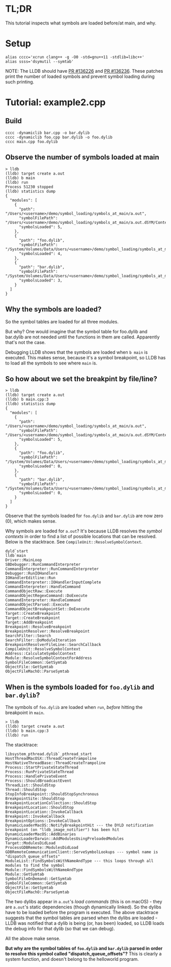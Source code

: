 # TL;DR

This tutorial inspects what symbols are loaded before/at main, and why.


# Setup

```
alias cccc='xcrun clang++ -g -O0 -std=gnu++11 -stdlib=libc++'
alias ssss='dsymutil --symtab'
```

NOTE: The LLDB should have [PR #136226](https://github.com/llvm/llvm-project/pull/136226/) and [PR #136236](https://github.com/llvm/llvm-project/pull/136236).
These patches print the number of loaded symbols and prevent symbol loading during such printing.


# Tutorial: example2.cpp

## Build

```
cccc -dynamiclib bar.cpp -o bar.dylib
cccc -dynamiclib foo.cpp bar.dylib -o foo.dylib
cccc main.cpp foo.dylib
```


## Observe the number of symbols loaded at main

```
> lldb
(lldb) target create a.out
(lldb) b main
(lldb) run
Process 51230 stopped
(lldb) statistics dump
{
  "modules": [
    {
      "path": "/Users/<username>/demo/symbol_loading/symbols_at_main/a.out",
      "symbolFilePath": "/Users/<username>/demo/symbol_loading/symbols_at_main/a.out.dSYM/Contents/Resources/DWARF/a.out",
      "symbolsLoaded": 5,
    },
    {
      "path": "foo.dylib",
      "symbolFilePath": "/System/Volumes/Data/Users/<username>/demo/symbol_loading/symbols_at_main/foo.dylib.dSYM/Contents/Resources/DWARF/foo.dylib",
      "symbolsLoaded": 4,
    },
    {
      "path": "bar.dylib",
      "symbolFilePath": "/System/Volumes/Data/Users/<username>/demo/symbol_loading/symbols_at_main/bar.dylib.dSYM/Contents/Resources/DWARF/bar.dylib",
      "symbolsLoaded": 3,
    }
  ]
}
```

## Why the symbols are loaded?

So the symbol tables are loaded for all three modules.

But why? One would imagine that the symbol table for foo.dylib and bar.dylib are not needed until the functions in them are called. Apparently that's not the case.

Debugging LLDB shows that the symbols are loaded when `b main` is executed.
This makes sense, because it's a symbol breakpoint, so LLDB has to load all the symbols to see where `main` is.


## So how about we set the breakpint by file/line?

```
> lldb
(lldb) target create a.out
(lldb) b main.cpp:3
(lldb) statistics dump
{
  "modules": [
    {
      "path": "/Users/<username>/demo/symbol_loading/symbols_at_main/a.out",
      "symbolFilePath": "/Users/<username>/demo/symbol_loading/symbols_at_main/a.out.dSYM/Contents/Resources/DWARF/a.out",
      "symbolsLoaded": 5,
    },
    {
      "path": "foo.dylib",
      "symbolFilePath": "/System/Volumes/Data/Users/<username>/demo/symbol_loading/symbols_at_main/foo.dylib.dSYM/Contents/Resources/DWARF/foo.dylib",
      "symbolsLoaded": 0,
    },
    {
      "path": "bar.dylib",
      "symbolFilePath": "/System/Volumes/Data/Users/<username>/demo/symbol_loading/symbols_at_main/bar.dylib.dSYM/Contents/Resources/DWARF/bar.dylib",
      "symbolsLoaded": 0,
    }
  ]
}
```

Observe that the symbols loaded for `foo.dylib` and `bar.dylib` are now zero (0), which makes sense.

Why symbols are loaded for `a.out`? It's because LLDB resolves the *symbol contexts* in order to find a list of possible locations that can be resolved. Below is the stacktrace. See `CompileUnit::ResolveSymbolContext`.

```
dyld`start
lldb`main
Driver::MainLoop
SBDebugger::RunCommandInterpreter
CommandInterpreter::RunCommandInterpreter
Debugger::RunIOHandlers
IOHandlerEditline::Run
CommandInterpreter::IOHandlerInputComplete
CommandInterpreter::HandleCommand
CommandObjectRaw::Execute
CommandObjectRegexCommand::DoExecute
CommandInterpreter::HandleCommand
CommandObjectParsed::Execute
CommandObjectBreakpointSet::DoExecute
Target::CreateBreakpoint
Target::CreateBreakpoint
Target::AddBreakpoint
Breakpoint::ResolveBreakpoint
BreakpointResolver::ResolveBreakpoint
SearchFilter::Search
SearchFilter::DoModuleIteration
BreakpointResolverFileLine::SearchCallback
CompileUnit::ResolveSymbolContext
Address::CalculateSymbolContext
Module::ResolveSymbolContextForAddress
SymbolFileCommon::GetSymtab
ObjectFile::GetSymtab
ObjectFileMachO::ParseSymtab
```

## When is the symbols loaded for `foo.dylib` and `bar.dylib`?


The symbols of `foo.dylib` are loaded when `run`, *before* hitting the breakpoint in `main`.
```
> lldb
(lldb) target create a.out
(lldb) b main.cpp:3
(lldb) run
```

The stacktrace:
```
libsystem_pthread.dylib`_pthread_start
HostThreadMacOSX::ThreadCreateTrampoline
HostNativeThreadBase::ThreadCreateTrampoline
Process::StartPrivateStateThread
Process::RunPrivateStateThread
Process::HandlePrivateEvent
Process::ShouldBroadcastEvent
ThreadList::ShouldStop
Thread::ShouldStop
StopInfoBreakpoint::ShouldStopSynchronous
BreakpointSite::ShouldStop
BreakpointLocationCollection::ShouldStop
BreakpointLocation::ShouldStop
BreakpointLocation::InvokeCallback
Breakpoint::InvokeCallback
BreakpointOptions::InvokeCallback
DynamicLoaderMacOS::NotifyBreakpointHit --- the DYLD notification breakpoint (on "lldb_image_notifier") has been hit
DynamicLoaderMacOS::AddBinaries
DynamicLoaderDarwin::AddModulesUsingPreloadedModules
Target::ModulesDidLoad
ProcessGDBRemote::ModulesDidLoad
GDBRemoteCommunicationClient::ServeSymbolLookups --- symbol name is "dispatch_queue_offsets"
ModuleList::FindSymbolsWithNameAndType --- this loops through all modules to find the symbol
Module::FindSymbolsWithNameAndType
Module::GetSymtab
SymbolFileOnDemand::GetSymtab
SymbolFileCommon::GetSymtab
ObjectFile::GetSymtab
ObjectFileMachO::ParseSymtab
```

The two dylibs appear in `a.out`'s *load commands* (this is on macOS) - they are `a.out`'s static dependencies (though dynamically linked).
So the dylibs have to be loaded before the program is executed.
The above stacktrace suggests that the symbol tables are parsed when the dylibs are loaded - LLDB was notified that a dylib is being (or, has been) loaded, so LLDB loads the debug info for that dylib (so that we can debug).

All the above make sense.

**But why are the symbol tables of `foo.dylib` and `bar.dylib` parsed in order to resolve this symbol called "dispatch_queue_offsets"?** This is clearly a system function, and doesn't belong to the helloworld program.
